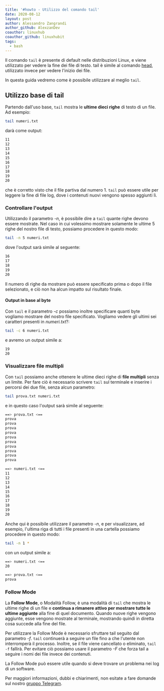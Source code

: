 ```yaml
---
title: '#howto - Utilizzo del comando tail'
date: 2020-08-12
layout: post
author: Alessandro Zangrandi
author_github: AlexzanDev
coauthor: linuxhub
coauthor_github: linuxhubit
tags:
  - bash
---
```

Il comando `tail` è presente di default nelle distribuzioni Linux, e viene utilizzato per vedere la fine dei file di testo. tail è simile al comando [head](https://linuxhub.it/articles/howto-utilizzo-del-comando-head), utilizzato invece per vedere l'inizio dei file.

In questa guida vedremo come è possibile utilizzare al meglio `tail`.

## Utilizzo base di tail

Partendo dall'uso base, `tail` mostra le **ultime dieci righe** di testo di un file. Ad esempio:

```bash
tail numeri.txt
```

darà come output:

```bash
11
12
13
14
15
16
17
18
19
20
```

che è corretto visto che il file partiva dal numero 1. `tail` può essere utile per leggere la fine di file log, dove i contenuti nuovi vengono spesso aggiunti lì.

### Controllare l'output

Utilizzando il parametro *-n*, è possibile dire a `tail` quante righe devono essere mostrate. Nel caso in cui volessimo mostrare solamente le ultime 5 righe del nostro file di testo, possiamo procedere in questo modo:

```bash
tail -n 5 numeri.txt
```

dove l'output sarà simile al seguente:

```bash
16
17
18
19
20
```

Il numero di righe da mostrare può essere specificato prima o dopo il file selezionato, e ciò non ha alcun impatto sul risultato finale.

#### Output in base al byte

Con `tail` e il parametro *-c* possiamo inoltre specificare quanti byte vogliamo mostrare del nostro file specificato. Vogliamo vedere gli ultimi sei caratteri presenti in *numeri.txt*?:

```bash
tail -c 6 numeri.txt
```

e avremo un output simile a:

```bash
19
20
```

### Visualizzare file multipli

Con `tail` possiamo anche ottenere le ultime dieci righe di **file multipli** senza un limite. Per fare ciò è necessario scrivere `tail` sul terminale e inserire i percorsi dei due file, senza alcun parametro:

```bash
tail prova.txt numeri.txt
```

e in questo caso l'output sarà simile al seguente:

```bash
==> prova.txt <==
prova
prova
prova
prova
prova
prova
prova
prova
prova
prova

==> numeri.txt <==
11
12
13
14
15
16
17
18
19
20
```

Anche qui è possibile utilizzare il parametro *-n*, e per visualizzare, ad esempio, l'ultima riga di tutti i file presenti in una cartella possiamo procedere in questo modo:

```bash
tail -n 1 *
```

con un output simile a:

```bash
==> numeri.txt <==
20

==> prova.txt <==
prova
```

### Follow Mode

La **Follow Mode**, o Modalità Follow, è una modalità di `tail` che mostra le ultime righe di un file e **continua a rimanere attivo per mostrare tutte le ultime aggiunte** alla fine di quel documento. Quando nuove righe vengono aggiunte, esse vengono mostrate al terminale, mostrando quindi in diretta cosa succede alla fine del file.

Per utilizzare la Follow Mode è necessario sfruttare tail seguito dal parametro *-f*. `tail` continuerà a seguire un file fino a che l'utente non interromperà il processo. Inoltre, se il file viene cancellato o eliminato, `tail -f` fallirà. Per evitare ciò possiamo usare il parametro *-F* che forza tail a seguire i nomi dei file invece dei contenuti.

La Follow Mode può essere utile quando si deve trovare un problema nei log di un software.



Per maggiori informazioni, dubbi e chiarimenti, non esitate a fare domande sul nostro [gruppo Telegram](https://t.me/linuxpeople).